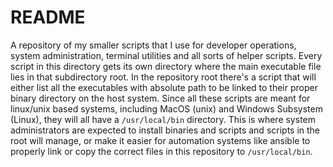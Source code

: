 # README

A repository of my smaller scripts that I use for developer operations, system administration, terminal utilities and all sorts of helper scripts. Every script in this directory gets its own directory where the main executable file lies in that subdirectory root. In the repository root there's a script that will either list all the executables with absolute path to be linked to their proper binary directory on the host system. Since all these scripts are meant for linux/unix based systems, including MacOS (unix) and Windows Subsystem (Linux), they will all have a `/usr/local/bin` directory. This is where system administrators are expected to install binaries and scripts and scripts in the root will manage, or make it easier for automation systems like ansible to properly link or copy the correct files in this repository to `/usr/local/bin`.
